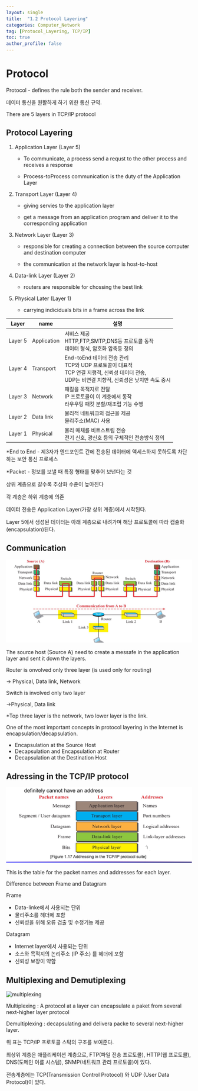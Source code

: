 ```yaml
---
layout: single
title:  "1.2 Protocol Layering"
categories: Computer_Network
tag: [Protocol_Layering, TCP/IP]
toc: true
author_profile: false
---
```


# Protocol
Protocol - defines the rule both the sender and receiver.

데이터 통신을 원활하게 하기 위한 통신 규약.

There are 5 layers in TCP/IP protocol

## Protocol Layering

1. Application Layer (Layer 5)
   
   * To communicate, a process send a requst to the other process and receives a response
  
   * Process-toProcess communication is the duty of the Application Layer

2. Transport Layer (Layer 4)
   
   * giving servies to the application layer
    
   * get a message from an application program and deliver it to the corresponding application

3. Network Layer (Layer 3)

   * responsible for creating a connection between the source computer and destination computer

   * the communication at the network layer is host-to-host

4. Data-link Layer (Layer 2)

   * routers are responsible for chossing the best link

5. Physical Later (Layer 1)

   * carrying indiciduals bits in a frame across the link
   


|Layer|name|설명|
|---|---|---|
|Layer 5|Application|서비스 제공<br>HTTP,FTP,SMTP,DNS등 프로토콜 동작<br>데이터 형식, 암호화 압축등 정의|
|Layer 4|Transport|End-toEnd 데이터 전송 관리<br>TCP와 UDP 프로토콜이 대표적 <br> TCP 연결 지행적, 신뢰성 데이터 전송, <br>UDP는 비연결 지향적, 신뢰성은 낮지만 속도 중시|
|Layer 3|Network|패킬을 목적지로 전달<br>IP 프로토콜이 이 계층에서 동작<br>라우우팅 패킷 분할/재조립 기능 수행|
|Layer 2|Data link| 물리적 네트워크의 접근을 제공<br>물리주소(MAC) 사용|
|Layer 1|Physical|물리 매채를 비트스트림 전송<br>전기 신호, 광신호 등의 구체적인 전송방식 정의|

*End to End - 제3자가 엔드포인트 간에 전송된 데이터에 액세스하지 못하도록 차단하는 보안 통신 프로세스

*Packet - 정보를 보낼 때 특정 형태를 맞추어 보낸다는 것

상위 계층으로 갈수록 추상화 수준이 높아진다

각 계층은 하위 계층에 의존

데이터 전송은 Application Layer(가장 상위 계층)에서 시작된다.

Layer 5에서 생성된 데이터는 아래 계층으로 내려가며 해당 프로토콜에 따라 캡슐화(encapsulation)된다.



## Communication

![Communication_from_A_to_B](/images/communication_from_a_to_b.jpg)

The source host (Source A) need to create a messafe in the application layer and sent it down the layers.

Router is onvolved only three layer (is used only for routing)

-> Physical, Data link, Network

Switch is involved only two layer

->Physical, Data link

*Top three layer is the network, two lower layer is the link.

One of the most important concepts in protocol layering in the Internet is encapsulation/decapsulation.

* Encapsulation at the Source Host
* Decapsulation and Encapsulation at Router
* Decapsulation at the Destination Host

## Adressing in the TCP/IP protocol

![protocol](/images/protocol.jpg)

This is the table for the packet names and addresses for each layer.



Difference between Frame and Datagram

Frame

* Data-linke에서 사용되는 단위
* 물리주소를 헤더에 포함
* 신뢰성을 위해 오류 검출 및 수정기능 제공

Datagram

* Internet layer에서 사용되는 단위
* 소스와 목적지의 논리주소 (IP 주소) 를 헤더에 포함
* 신뢰성 보장이 약함


## Multiplexing and Demutiplexing

![multiplexing](/images/multiplexing.jpg)

Multiplexing : A protocol at a layer can encapsulate a paket from several next-higher layer protocol

Demultiplexing : decapsulating and delivera packe to several next-higher layer.

위 표는 TCP/IP 프로토콜 스탹의 구조를 보여준다. 

최상위 계층은 애플리케이션 계층으로, FTP(파일 전송 프로토콜), HTTP(웹 프로토콜), DNS(도메인 이름 시스템), SNMP(네트워크 관리 프로토콜)이 있다. 

전송계층에는 TCP(Transmission Control Protocol) 와 UDP (User Data Protocol)이 있다. 